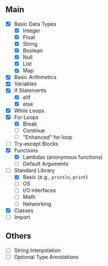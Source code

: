 
## Main
- [x] Basic Data Types
     - [x] Integer
     - [x] Float
     - [x] String
     - [x] Boolean
     - [x] Null
     - [x] List
     - [x] Map
 - [x] Basic Arithmetics
 - [x] Variables
 - [x] If Statements
     - [x] elif
     - [x] else
 - [x] While Loops
 - [x] For Loops
     - [x] Break
     - [ ] Continue
     - [ ] "Enhanced" for loop
 - [ ] Try-except Blocks
 - [x] Functions
     - [x] Lambdas (anonymous functions)
     - [ ] Default Arguments
 - [ ] Standard Library
     - [x] Basic (e.g., `println`, `print`)
     - [ ] OS
     - [ ] I/O interfaces
     - [ ] Math
     - [ ] Networking
 - [x] Classes
 - [ ] Import

## Others
 - [ ] String Interpolation
 - [ ] Optional Type Annotations
